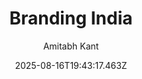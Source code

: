---
title: "Branding India"
date: "2025-08-16T19:43:17.463Z"
author: "Amitabh Kant"
read_year: "NO"
recommendation: '3'
url: /bookshelf/branding-india
---
